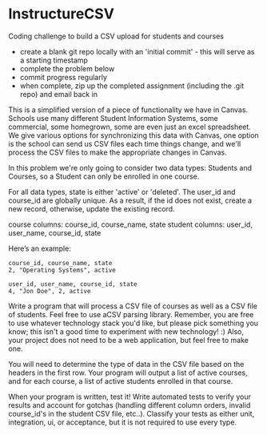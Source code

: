 # InstructureCSV
Coding challenge to build a CSV upload for students and courses

- create a blank git repo locally with an 'initial commit' - this will serve as a starting timestamp
- complete the problem below
- commit progress regularly
- when complete, zip up the completed assignment (including the .git repo) and email back in

This is a simplified version of a piece of functionality we have in Canvas. Schools use many different Student Information Systems, some commercial, some homegrown, some are even just an excel spreadsheet. We give various options for synchronizing this data with Canvas, one option is the school can send us CSV files each time things change, and we'll process the CSV files to make the appropriate changes in Canvas.

In this problem we're only going to consider two data types: Students and Courses, so a Student can only be enrolled in one course.

For all data types, state is either 'active' or 'deleted'. The user_id and course_id are globally unique. As a result, if the id does not exist, create a new record, otherwise, update the existing record. 

course columns:     course_id, course_name, state
student columns:    user_id,   user_name, course_id, state

Here’s an example: 

```
course_id, course_name, state
2, "Operating Systems", active

user_id, user_name, course_id, state
4, "Jon Doe", 2, active
```

Write a program that will process a CSV file of courses as well as a CSV file of students. Feel free to use aCSV parsing library. Remember, you are free to use whatever technology stack you'd like, but please pick something you know; this isn't a good time to experiment with new technology! :) Also, your project does not need to be a web application, but feel free to make one.

You will need to determine the type of data in the CSV file based on the headers in the first row. Your program will output a list of active courses, and for each course, a list of active students enrolled in that course.

When your program is written, test it! Write automated tests to verify your results and account for gotchas (handling different column orders, invalid course_id's in the student CSV file, etc..). Classify your tests as either unit, integration, ui, or acceptance, but it is not required to use every type.
